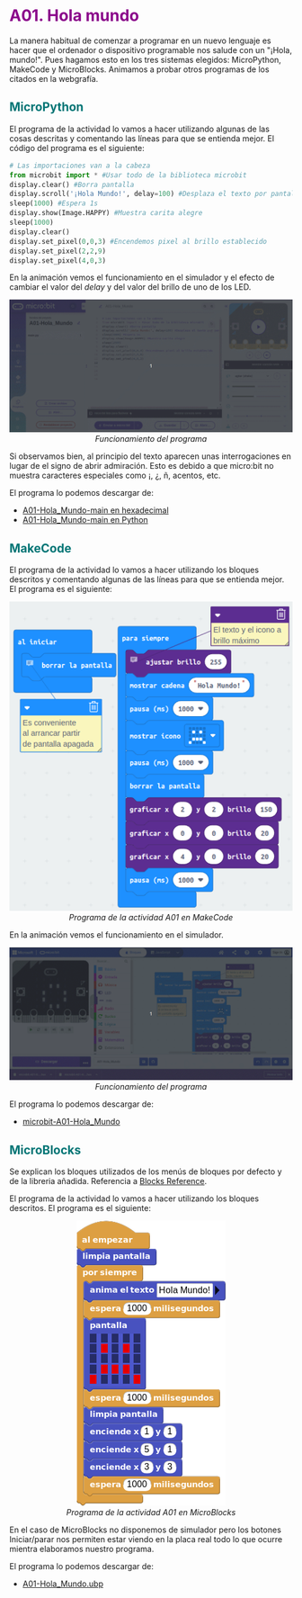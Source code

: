 # <FONT COLOR=#8B008B>A01. Hola mundo</font>
La manera habitual de comenzar a programar en un nuevo lenguaje es hacer que el ordenador o dispositivo programable nos salude con un "¡Hola, mundo!". Pues hagamos esto en los tres sistemas elegidos: MicroPython, MakeCode y MicroBlocks. Animamos a probar otros programas de los citados en la webgrafía.

## <FONT COLOR=#007575>**MicroPython**</font>
El programa de la actividad lo vamos a hacer utilizando algunas de las cosas descritas y comentando las líneas para que se entienda mejor. El código del programa es el siguiente:

~~~python
# Las importaciones van a la cabeza
from microbit import * #Usar todo de la biblioteca microbit
display.clear() #Borra pantalla
display.scroll('¡Hola Mundo!', delay=100) #Desplaza el texto por pantalla
sleep(1000) #Espera 1s
display.show(Image.HAPPY) #Muestra carita alegre
sleep(1000)
display.clear()
display.set_pixel(0,0,3) #Encendemos pixel al brillo establecido
display.set_pixel(2,2,9)
display.set_pixel(4,0,3)
~~~

En la animación vemos el funcionamiento en el simulador y el efecto de cambiar el valor del *delay* y del valor del brillo de uno de los LED.

<center>

![Funcionamiento del programa](../img/actividades/A01/A01_1.gif)  
*Funcionamiento del programa*

</center>

Si observamos bien, al principio del texto aparecen unas interrogaciones en lugar de el signo de abrir admiración. Esto es debido a que micro:bit no muestra caracteres especiales como ¡, ¿, ñ, acentos, etc.

El programa lo podemos descargar de:

* [A01-Hola_Mundo-main en hexadecimal](../programas/upy/A01-Hola_Mundo-main.hex)
* [A01-Hola_Mundo-main en Python](../programas/upy/A01-Hola_Mundo-main.py)

## <FONT COLOR=#007575>**MakeCode**</font>
El programa de la actividad lo vamos a hacer utilizando los bloques descritos y comentando algunas de las líneas para que se entienda mejor. El programa es el siguiente:

<center>

![Programa de la actividad A01 en MakeCode](../img/actividades/A01/A01_2.png)  
*Programa de la actividad A01 en MakeCode*

</center>

En la animación vemos el funcionamiento en el simulador.

<center>

![Funcionamiento del programa](../img/actividades/A01/A01_3.gif)  
*Funcionamiento del programa*

</center>

El programa lo podemos descargar de:

* [microbit-A01-Hola_Mundo](../programas/makecode/microbit-A01-Hola_Mundo.hex)

## <FONT COLOR=#007575>**MicroBlocks**</font>
Se explican los bloques utilizados de los menús de bloques por defecto y de la libreria añadida. Referencia a [Blocks Reference](https://wiki.microblocks.fun/reference_manual).

El programa de la actividad lo vamos a hacer utilizando los bloques descritos. El programa es el siguiente:

<center>

![Programa de la actividad A01 en MicroBlocks](../img/actividades/A01/A01_4.png)  
*Programa de la actividad A01 en MicroBlocks*

</center>

En el caso de MicroBlocks no disponemos de simulador pero los botones Iniciar/parar nos permiten estar viendo en la placa real todo lo que ocurre mientra elaboramos nuestro programa.

El programa lo podemos descargar de:

* [A01-Hola_Mundo.ubp](../programas/ublocks/A01-Hola_Mundo.ubp)
